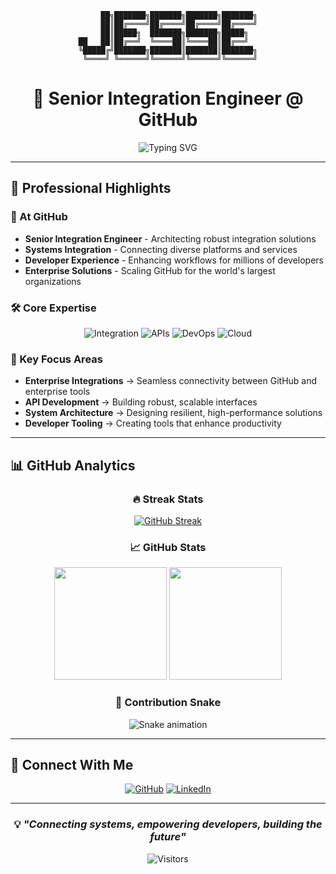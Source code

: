 <div align="center">

```
     ██╗███████╗███████╗███████╗███████╗
     ██║██╔════╝██╔════╝██╔════╝██╔════╝
     ██║█████╗  ███████╗███████╗█████╗  
██   ██║██╔══╝  ╚════██║╚════██║██╔══╝  
╚█████╔╝███████╗███████║███████║███████╗
 ╚════╝ ╚══════╝╚══════╝╚══════╝╚══════╝
```

# 👋 Senior Integration Engineer @ GitHub

<img src="https://readme-typing-svg.demolab.com?font=Fira+Code&size=22&duration=3000&pause=1000&color=58A6FF&center=true&vCenter=true&width=600&lines=Building+the+future+of+developer+collaboration;Integrating+systems+at+scale;Making+GitHub+work+seamlessly" alt="Typing SVG" />

</div>

---

## 🚀 Professional Highlights

### 🏢 At GitHub
- **Senior Integration Engineer** - Architecting robust integration solutions
- **Systems Integration** - Connecting diverse platforms and services
- **Developer Experience** - Enhancing workflows for millions of developers
- **Enterprise Solutions** - Scaling GitHub for the world's largest organizations

### 🛠️ Core Expertise

<div align="center">

![Integration](https://img.shields.io/badge/Integration-Architecture-blue?style=for-the-badge&logo=github&logoColor=white)
![APIs](https://img.shields.io/badge/API-Design-green?style=for-the-badge&logo=postman&logoColor=white)
![DevOps](https://img.shields.io/badge/DevOps-Automation-orange?style=for-the-badge&logo=docker&logoColor=white)
![Cloud](https://img.shields.io/badge/Cloud-Infrastructure-purple?style=for-the-badge&logo=amazon-aws&logoColor=white)

</div>

### 🎯 Key Focus Areas
- **Enterprise Integrations** → Seamless connectivity between GitHub and enterprise tools
- **API Development** → Building robust, scalable interfaces
- **System Architecture** → Designing resilient, high-performance solutions
- **Developer Tooling** → Creating tools that enhance productivity

---

## 📊 GitHub Analytics

<div align="center">

### 🔥 Streak Stats
[![GitHub Streak](https://streak-stats.demolab.com?user=jfulch&theme=github-dark-blue&hide_border=true&date_format=M%20j%5B%2C%20Y%5D)](https://git.io/streak-stats)

### 📈 GitHub Stats
<img height="180em" src="https://github-readme-stats.vercel.app/api?username=jfulch&show_icons=true&theme=github_dark&include_all_commits=true&count_private=true&hide_border=true"/>
<img height="180em" src="https://github-readme-stats.vercel.app/api/top-langs/?username=jfulch&layout=compact&langs_count=8&theme=github_dark&hide_border=true"/>

### 🐍 Contribution Snake
![Snake animation](https://raw.githubusercontent.com/jfulch/jfulch/output/github-contribution-grid-snake-dark.svg)

</div>

---

## 🤝 Connect With Me

<div align="center">

[![GitHub](https://img.shields.io/badge/GitHub-181717?style=for-the-badge&logo=github&logoColor=white)](https://github.com/jfulch)
[![LinkedIn](https://img.shields.io/badge/LinkedIn-0A66C2?style=for-the-badge&logo=linkedin&logoColor=white)](https://www.linkedin.com/in/jessefulcher/)

</div>

---

<div align="center">

### 💡 *"Connecting systems, empowering developers, building the future"*

![Visitors](https://visitor-badge.laobi.icu/badge?page_id=jfulch.jfulch&left_color=grey&right_color=blue)

</div>
